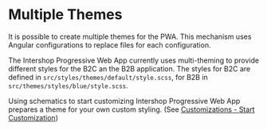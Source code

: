 <!--
kb_guide
kb_pwa
kb_everyone
kb_sync_latest_only
-->

# Multiple Themes

It is possible to create multiple themes for the PWA.
This mechanism uses Angular configurations to replace files for each configuration.

The Intershop Progressive Web App currently uses multi-theming to provide different styles for the B2C an the B2B application.
The styles for B2C are defined in `src/styles/themes/default/style.scss`, for B2B in `src/themes/styles/blue/style.scss`.

Using schematics to start customizing Intershop Progressive Web App prepares a theme for your own custom styling. (See [Customizations - Start Customization](../guides/customizations.md#start-customization))

